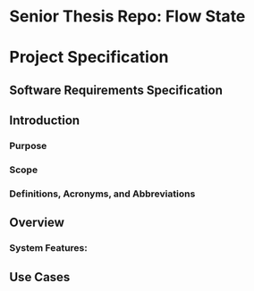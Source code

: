 # Senior Thesis Repo: Flow State

# Project Specification

## Software Requirements Specification 

## Introduction

### Purpose

### Scope

### Definitions, Acronyms, and Abbreviations

## Overview

### System Features:

## Use Cases
